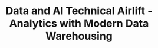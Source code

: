 ---
state: TX
region: DFW
title: Data and AI Technical Airlift - Analytics with Modern Data Warehousing
event_url: https://www.microsoftevents.com/profile/form/index.cfm?PKformID=0x4955410abcd
start_date: 2018-10-29
end_date: 2018-10-31
cost: Free
---